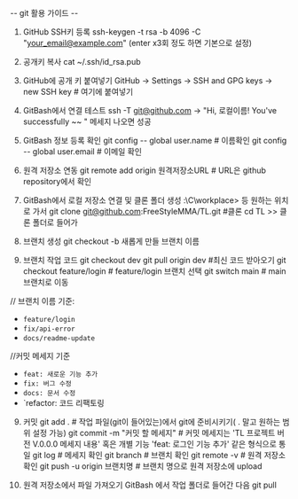 -- git 활용 가이드 -- 
1. GitHub SSH키 등록
ssh-keygen -t rsa -b 4096 -C "your_email@example.com"
(enter x3회 정도 하면 기본으로 설정)


2. 공개키 복사
cat ~/.ssh/id_rsa.pub


3. GitHub에 공개 키 붙여넣기
  GitHub -> Settings -> SSH and GPG keys -> new SSH key       # 여기에 붙여넣기


4. GitBash에서 연결 테스트
  ssh -T git@github.com
 -> "Hi, 로컬이름! You've successfully ~~ " 메세지 나오면 성공


5. GitBash 정보 등록 확인
  git config -- global user.name                # 이름확인
  git config -- global user.email               # 이메일 확인

6. 원격 저장소 연동
git remote add origin 원격저장소URL            # URL은 github repository에서 확인

   
8. GitBash에서 로컬 저장소 연결 및 클론 폴더 생성
:\C\workplace> 등 원하는 위치로 가서
git clone git@github.com:FreeStyleMMA/TL.git      #클론
cd TL >> 클론 폴더로 들어가


9. 브랜치 생성
git checkout -b 새롭게 만들 브랜치 이름

10. 브랜치 작업 코드
git checkout dev
git pull origin dev                   #최신 코드 받아오기
git checkout feature/login            # feature/login 브랜치 선택
git switch main  # main 브랜치로 이동


// 브랜치 이름 기준:
- `feature/login`
- `fix/api-error`
- `docs/readme-update`

//커밋 메세지 기준
- `feat: 새로운 기능 추가`
- `fix: 버그 수정`
- `docs: 문서 수정`
- `refactor: 코드 리팩토링

9. 커밋
git add .                            # 작업 파일(git이 들어있는)에서 git에 준비시키기( . 말고 원하는 범위 설정 가능)
git commit -m "커밋 할 메세지"       # 커밋 메세지는 'TL 프로젝트 버전 V.0.0.0 메세지 내용' 혹은 개별 기능 'feat: 로그인 기능 추가' 같은 형식으로 통일
git log                              # 메세지 확인
git branch                           # 브랜치 확인
git remote -v                        # 원격 저장소 확인
git push -u origin 브랜치명          # 브랜치 명으로 원격 저장소에 upload


10. 원격 저장소에서 파일 가져오기
GitBash 에서 작업 폴더로 들어간 다음
git pull
    
  
